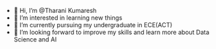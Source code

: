 - 👋 Hi, I’m @Tharani Kumaresh
- 👀 I’m interested in learning new things
- 🌱 I’m currently pursuing my undergraduate in ECE(ACT)
- 💞️ I’m looking forward to improve my skills and learn more about Data Science and AI 
